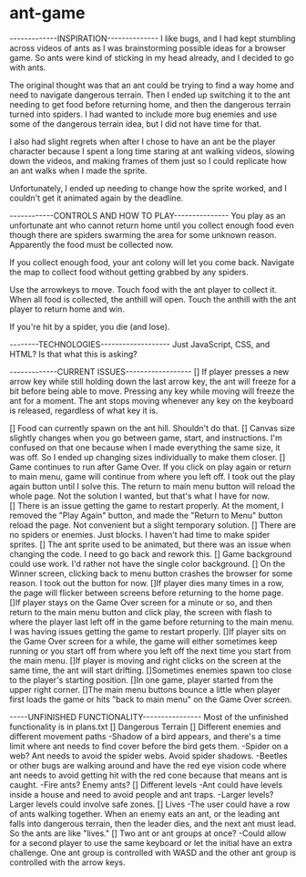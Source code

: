 # ant-game
-------------INSPIRATION--------------
I like bugs, and I had kept stumbling across videos of ants as I was brainstorming possible ideas for a browser game. So ants were kind of sticking in my head already, and I decided to go with ants. 

The original thought was that an ant could be trying to find a way home and need to navigate dangerous terrain. Then I ended up switching it to the ant needing to get food before returning home, and then the dangerous terrain turned into spiders. I had wanted to include more bug enemies and use some of the dangerous terrain idea, but I did not have time for that. 

I also had slight regrets when after I chose to have an ant be the player character because I spent a long time staring at ant walking videos, slowing down the videos, and making frames of them just so I could replicate how an ant walks when I made the sprite. 

Unfortunately, I ended up needing to change how the sprite worked, and I couldn't get it animated again by the deadline. 

------------CONTROLS AND HOW TO PLAY---------------
You play as an unfortunate ant who cannot return home until you collect enough food even though there are spiders swarming the area for some unknown reason. Apparently the food must be collected now.

If you collect enough food, your ant colony will let you come back. 
Navigate the map to collect food without getting grabbed by any spiders.

Use the arrowkeys to move. 
Touch food with the ant player to collect it. 
When all food is collected, the anthill will open. 
Touch the anthill with the ant player to return home and win.

If you're hit by a spider, you die (and lose).

--------TECHNOLOGIES-------------------
Just JavaScript, CSS, and HTML? Is that what this is asking?

-------------CURRENT ISSUES------------------
[] If player presses a new arrow key while still holding down the last arrow key, the ant will freeze for a bit before being able to move. Pressing any key while moving will freeze the ant for a moment. The ant stops moving whenever any key on the keyboard is released, regardless of what key it is.

[] Food can currently spawn on the ant hill. Shouldn't do that. 
[] Canvas size slightly changes when you go between game, start, and instructions. I'm confused on that one because when I made everything the same size, it was off. So I ended up changing sizes individually to make them closer. 
[] Game continues to run after Game Over. If you click on play again or return to main menu, game will continue from where you left off. I took out the play again button until I solve this. The return to main menu button will reload the whole page. Not the solution I wanted, but that's what I have for now.  
[] There is an issue getting the game to restart properly. At the moment, I removed the "Play Again" button, and made the "Return to Menu" button reload the page. Not convenient but a slight temporary solution.
[] There are no spiders or enemies. Just blocks. I haven't had time to make spider sprites.
[] The ant sprite used to be animated, but there was an issue when changing the code. I need to go back and rework this.
[] Game background could use work. I'd rather not have the single color background. 
[] On the Winner screen, clicking back to menu button crashes the browser for some reason. I took out the button for now. 
[]If player dies many times in a row, the page will flicker between screens before returning to the home page. 
[]If player stays on the Game Over screen for a minute or so, and then return to the main menu button and click play, the screen with flash to where the player last left off in the game before returning to the main menu. I was having issues getting the game to restart properly. 
[]If player sits on the Game Over screen for a while, the game will either sometimes keep running or you start off from where you left off the next time you start from the main menu.
[]If player is moving and right clicks on the screen at the same time, the ant will start drifting. 
[]Sometimes enemies spawn too close to the player's starting position.
[]In one game, player started from the upper right corner.
[]The main menu buttons bounce a little when player first loads the game or hits "back to main menu" on the Game Over screen.

-----UNFINISHED FUNCTIONALITY----------------
Most of the unfinished functionality is in plans.txt 
[] Dangerous Terrain
[] Different enemies and different movement paths
    -Shadow of a bird appears, and there's a time limit where ant needs to find
    cover before the bird gets them.
    -Spider on a web? Ant needs to avoid the spider webs. Avoid spider shadows.
    -Beetles or other bugs are walking around and have the red eye vision code where ant needs to avoid getting hit with the red cone because that means ant is caught.
    -Fire ants? Enemy ants?
[] Different levels
    -Ant could have levels inside a house and need to avoid people and ant traps.
    -Larger levels? Larger levels could involve safe zones. 
[] Lives
    -The user could have a row of ants walking together. When an enemy eats an ant, or the leading ant falls into dangerous terrain, then the leader dies, and the next ant must lead. So the ants are like "lives."
[] Two ant or ant groups at once?
    -Could allow for a second player to use the same keyboard or let the initial have an extra challenge. One ant group is controlled with WASD and the other ant group is controlled with the arrow keys. 
